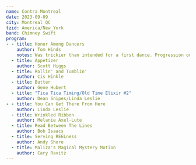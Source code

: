 ```yaml
---
name: Contra Montreal
date: 2023-09-09
city: Montreal QC
tzid: America/New_York
band: Chimney Swift
program:
- - title: Honor Among Dancers
    author: Tom Hinds
    notes: Was trickier than intended for a first dance. Progression out of LLFB
  - title: Appetizer
    author: Scott Higgs
  - title: Rollin' and Tumblin'
    author: Cis Hinkle
  - title: Butter
    author: Gene Hubert
  - title: "Tica Tica Timing/Old Time Elixir #2"
    author: Dean Snipes/Linda Leslie
- - title: You Can Get There From Here
    author: Linda Leslie
  - title: Wrinkled Ribbon
    author: Melanie Axel-Lute
  - title: Read Between The Lines
    author: Bob Isaacs
  - title: Serving REELness
    author: Andy Shore
  - title: Maliza's Magical Mystery Motion
    author: Cary Ravitz
---
```


